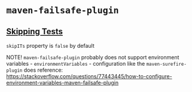 # `maven-failsafe-plugin`
## [Skipping Tests](https://maven.apache.org/surefire/maven-failsafe-plugin/examples/skipping-tests.html)
`skipITs` property is `false` by default

NOTE! `maven-failsafe-plugin` probably does not support environment variables - `environmentVariables` -  configuration like the `maven-surefire-plugin` does
reference: https://stackoverflow.com/questions/77443445/how-to-configure-environment-variables-maven-failsafe-plugin
